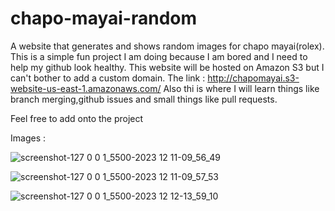 # chapo-mayai-random
A website that generates and shows random images for chapo mayai(rolex).
This is a simple fun project I am doing because I am bored and I need to help my github look healthy.
This website will be hosted on Amazon S3 but I can't bother to add a custom domain.
The link : http://chapomayai.s3-website-us-east-1.amazonaws.com/
Also thi is where I will learn things like branch merging,github issues and small things like pull requests.

Feel free to add onto the project

Images :

![screenshot-127 0 0 1_5500-2023 12 11-09_56_49](https://github.com/eiidoubleyuwes/chapo-mayai-random/assets/148796574/d843ba3d-7dbc-4614-8002-03775dc5465d)

![screenshot-127 0 0 1_5500-2023 12 11-09_57_53](https://github.com/eiidoubleyuwes/chapo-mayai-random/assets/148796574/25f28cd2-1835-416e-a5a6-e84fe12a7246)

![screenshot-127 0 0 1_5500-2023 12 12-13_59_10](https://github.com/eiidoubleyuwes/chapo-mayai-random/assets/148796574/59076650-c0d2-4e86-8375-772411b99a62)
